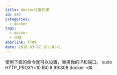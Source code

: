 ```yaml
---
title: docker设置代理
id: 145
categories:
  - docker
tags:
  - docker
  - 代理
abbrlink: f709
date: 2016-03-02 16:18:41
---
```


使用下面的命令就可以设置，替换你的IP和端口。
sudo HTTP_PROXY=10.160.8.99:808  docker -d&amp;
